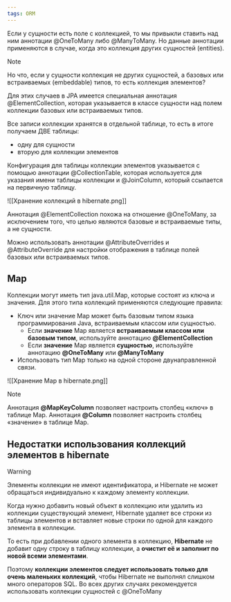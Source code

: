```yaml
---
tags: ORM
---
```

Если у сущности есть поле с коллекцией, то мы привыкли ставить над ним аннотации @OneToMany либо @ManyToMany. Но данные аннотации применяются в случае, когда это коллекция других сущностей (entities).

>[!note]
Но что, если у сущности коллекция не других сущностей, а базовых или встраиваемых (embeddable) типов, то есть коллекция элементов?
>
Для этих случаев в JPA имеется специальная аннотация @ElementCollection, которая указывается в классе сущности над полем коллекции базовых или встраиваемых типов.

Все записи коллекции хранятся в отдельной таблице, то есть в итоге получаем ДВЕ
таблицы:
- одну для сущности
- вторую для коллекции элементов

Конфигурация для таблицы коллекции элементов указывается с помощью аннотации @CollectionTable, которая используется для указания имени таблицы коллекции и @JoinColumn, который ссылается на первичную таблицу.

![[Хранение коллекций в hibernate.png]]

Аннотация @ElementCollection похожа на отношение @OneToMany, за исключением того, что целью являются базовые и встраиваемые типы, а не сущности.

Можно использовать аннотации @AttributeOverrides и @AttributeOverride для настройки отображения в таблице полей базовых или встраиваемых типов.

## Map
Коллекции могут иметь тип java.util.Map, которые состоят из ключа и значения. Для этого типа коллекций применяются следующие правила:
- Ключ или значение Map может быть базовым типом языка программирования Java, встраиваемым классом или сущностью.
	- Если **значение** Map является **встраиваемым классом или базовым типом**, используйте аннотацию **@ElementCollection**
	- Если **значение** Map является **сущностью**, используйте аннотацию **@OneToMany**
	или **@ManyToMany**
- Использовать тип Map только на одной стороне двунаправленной связи.

![[Хранение Map в hibernate.png]]
>[!note]
Аннотация **@MapKeyColumn** позволяет настроить столбец «ключ» в таблице Map.
Аннотация **@Column** позволяет настроить столбец «значение» в таблице Map.

## Недостатки использования коллекций элементов в hibernate
>[!warning]
>Элементы коллекции не имеют идентификатора, и Hibernate не может обращаться индивидуально к каждому элементу коллекции.
>
Когда нужно добавить новый объект в коллекцию или удалить из коллекции существующий элемент, Hibernate удаляет все строки из таблицы элементов и вставляет новые строки по одной для каждого элемента в коллекции.
>
То есть при добавлении одного элемента в коллекцию, **Hibernate** не добавит одну строку
в таблицу коллекции, а **очистит её и заполнит по новой всеми элементами**.
>
Поэтому **коллекции элементов следует использовать только для очень маленьких
коллекций**, чтобы Hibernate не выполнял слишком много операторов SQL. Во всех других случаях рекомендуется использовать коллекции сущностей с @OneToMany
